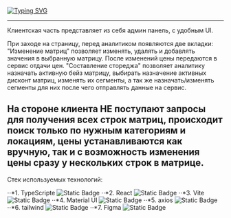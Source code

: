 [![Typing SVG](https://readme-typing-svg.demolab.com?font=Fira+Code&pause=1000&random=false&width=435&lines=%D0%94%D0%BE%D0%BA%D1%83%D0%BC%D0%B5%D0%BD%D1%82%D0%B0%D1%86%D0%B8%D1%8F+%D0%BA+%D0%BA%D0%B5%D0%B9%D1%81%D1%83+%D0%B0%D0%B2%D0%B8%D1%82%D0%BE)](https://geekbattle.online/events/it-purple-hack)

---
Клиентская часть представляет из себя админ панель, с удобным UI.

При заходе на страницу, перед аналитиком появляются две вкладки:
"Изменение матриц" позволяет изменять, удалять и добавлять значения в выбранную матрицу. После изменений цены передаются в сервис отдачи цен.
"Составление стореджа" позволяет аналитику назначать активную бейз матрицу, выбирать назначение активных дисконт матриц, изменять их сегменты, а так же назначать/изменять сегменты для них после чего отправлять данные на сервис.

На стороне клиента НЕ поступают запросы для получения всех строк матриц, происходит поиск только по нужным категориям и локациям, цены устанавливаются как вручную, так и с возможность изменения цены сразу у нескольких строк в матрице.
---
Стек используемых технологий:

⋅⋅*1. TypeScripte ![Static Badge](https://img.shields.io/badge/React-20232A?style=for-the-badge&logo=react&logoColor=61DAFB)
⋅⋅*2. React ![Static Badge](https://img.shields.io/badge/React-20232A?style=for-the-badge&logo=react&logoColor=61DAFB)
⋅⋅*3. Vite ![Static Badge](https://img.shields.io/badge/Vite-B73BFE?style=for-the-badge&logo=vite&logoColor=FFD62E)
⋅⋅*4. Material UI ![Static Badge](https://img.shields.io/badge/Material%20UI-007FFF?style=for-the-badge&logo=mui&logoColor=white)
⋅⋅*5. axios ![Static Badge](https://img.shields.io/badge/axios-671ddf?&style=for-the-badge&logo=axios&logoColor=white)
⋅⋅*6. tailwind ![Static Badge](https://img.shields.io/badge/Tailwind_CSS-38B2AC?style=for-the-badge&logo=tailwind-css&logoColor=white)
⋅⋅*7. Figma ![Static Badge](https://img.shields.io/badge/Figma-F24E1E?style=for-the-badge&logo=figma&logoColor=white)


